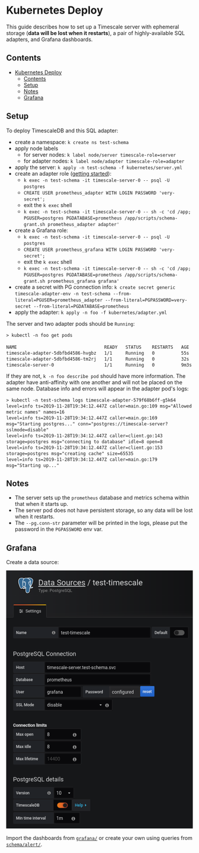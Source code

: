 # Kubernetes Deploy

This guide describes how to set up a Timescale server with ephemeral storage (**data will be lost when it restarts**),
a pair of highly-available SQL adapters, and Grafana dashboards.

## Contents

- [Kubernetes Deploy](#kubernetes-deploy)
  - [Contents](#contents)
  - [Setup](#setup)
  - [Notes](#notes)
  - [Grafana](#grafana)

## Setup

To deploy TimescaleDB and this SQL adapter:

- create a namespace: `k create ns test-schema`
- apply node labels
  - for server nodes: `k label node/server timescale-role=server`
  - for adapter nodes: `k label node/adapter timescale-role=adapter`
- apply the server: `k apply -n test-schema -f kubernetes/server.yml`
- create an adapter role ([getting started](../README.md#getting-started)):
  - `k exec -n test-schema -it timescale-server-0 -- psql -U postgres`
  - `CREATE USER prometheus_adapter WITH LOGIN PASSWORD 'very-secret';`
  - exit the `k exec` shell
  - `k exec -n test-schema -it timescale-server-0 -- sh -c 'cd /app; PGUSER=postgres PGDATABASE=prometheus /app/scripts/schema-grant.sh prometheus_adapter adapter'`
- create a Grafana role:
  - `k exec -n test-schema -it timescale-server-0 -- psql -U postgres`
  - `CREATE USER prometheus_grafana WITH LOGIN PASSWORD 'very-secret';`
  - exit the `k exec` shell
  - `k exec -n test-schema -it timescale-server-0 -- sh -c 'cd /app; PGUSER=postgres PGDATABASE=prometheus /app/scripts/schema-grant.sh prometheus_grafana grafana'`
- create a secret with PG connection info:
  `k create secret generic timescale-adapter-env -n test-schema --from-literal=PGUSER=prometheus_adapter --from-literal=PGPASSWORD=very-secret --from-literal=PGDATABASE=prometheus`
- apply the adapter: `k apply -n foo -f kubernetes/adapter.yml`

The server and two adapter pods should be `Running`:

```shell
> kubectl -n foo get pods

NAME                                 READY   STATUS    RESTARTS   AGE
timescale-adapter-5dbfbd4586-hvgbz   1/1     Running   0          55s
timescale-adapter-5dbfbd4586-tm2rj   1/1     Running   0          32s
timescale-server-0                   1/1     Running   0          9m3s
```

If they are not, `k -n foo describe pod` should have more information. The adapter have anti-affinity with one
another and will not be placed on the same node. Database info and errors will appear in the adapter pod's logs:

```shell
> kubectl -n test-schema logs timescale-adapter-579f68b6ff-g5k64
level=info ts=2019-11-28T19:34:12.447Z caller=main.go:109 msg="Allowed metric names" names=16
level=info ts=2019-11-28T19:34:12.447Z caller=main.go:169 msg="Starting postgres..." conn="postgres://timescale-server?sslmode=disable"
level=info ts=2019-11-28T19:34:12.447Z caller=client.go:143 storage=postgres msg="connecting to database" idle=8 open=8
level=info ts=2019-11-28T19:34:12.447Z caller=client.go:153 storage=postgres msg="creating cache" size=65535
level=info ts=2019-11-28T19:34:12.447Z caller=main.go:179 msg="Starting up..."
```

## Notes

- The server sets up the `prometheus` database and metrics schema within that when it starts up.
- The server pod does not have persistent storage, so any data will be lost when it restarts.
- The `--pg.conn-str` parameter will be printed in the logs, please put the password in the `PGPASSWORD` env var.

## Grafana

Create a data source:

![grafana UI with Postgres datasource configured for timescale-server.test-schema.svc](../docs/grafana-source.png)

Import the dashboards from [`grafana/`](./grafana/) or create your own using queries from
[`schema/alert/`](../schema/alert).
